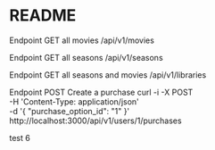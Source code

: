 # README

Endpoint GET all movies
/api/v1/movies

Endpoint GET all seasons
/api/v1/seasons

Endpoint GET all seasons and movies
/api/v1/libraries

Endpoint POST Create a purchase
curl -i -X POST                                                              \
     -H 'Content-Type: application/json'                                     \
     -d '{ "purchase_option_id": "1" }' \
     http://localhost:3000/api/v1/users/1/purchases


test 6
